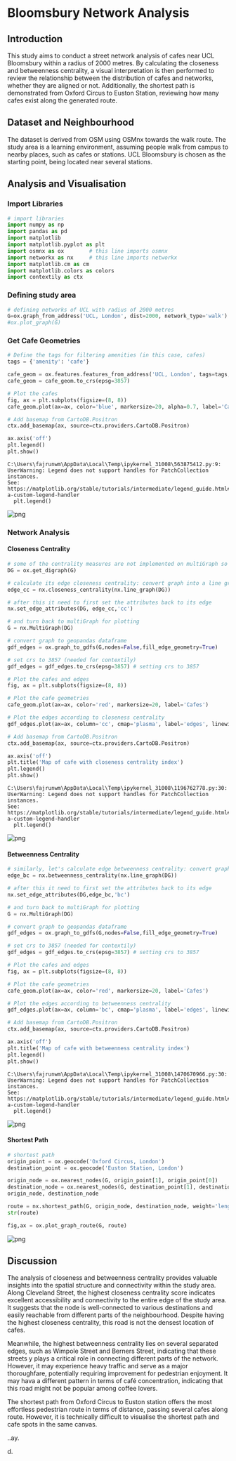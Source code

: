 # Bloomsbury Network Analysis

## Introduction

This study aims to conduct a street network analysis of cafes near UCL Bloomsbury within a radius of 2000 metres. By calculating the closeness and betweenness centrality, a visual interpretation is then performed to review the relationship between the distribution of cafes and networks, whether they are aligned or not. Additionally, the shortest path is demonstrated from Oxford Circus to Euston Station, reviewing how many cafes exist along the generated route.

## Dataset and Neighbourhood

The dataset is derived from OSM using OSMnx towards the walk route. The study area is a learning environment, assuming people walk from campus to nearby places, such as cafes or stations. UCL Bloomsbury is chosen as the starting point, being located near several stations.

## Analysis and Visualisation

### Import Libraries


```python
# import libraries
import numpy as np
import pandas as pd
import matplotlib
import matplotlib.pyplot as plt
import osmnx as ox        # this line imports osmnx
import networkx as nx     # this line imports networkx
import matplotlib.cm as cm
import matplotlib.colors as colors
import contextily as ctx
```

### Defining study area


```python
# defining networks of UCL with radius of 2000 metres
G=ox.graph_from_address('UCL, London', dist=2000, network_type='walk')
#ox.plot_graph(G)
```

### Get Cafe Geometries


```python
# Define the tags for filtering amenities (in this case, cafes)
tags = {'amenity': 'cafe'}

cafe_geom = ox.features.features_from_address('UCL, London', tags=tags, dist=2000)
cafe_geom = cafe_geom.to_crs(epsg=3857)
```


```python
# Plot the cafes
fig, ax = plt.subplots(figsize=(8, 8))
cafe_geom.plot(ax=ax, color='blue', markersize=20, alpha=0.7, label='Cafes')

# Add basemap from CartoDB.Positron
ctx.add_basemap(ax, source=ctx.providers.CartoDB.Positron)

ax.axis('off')
plt.legend()
plt.show()
```

    C:\Users\fajrunwm\AppData\Local\Temp\ipykernel_31008\563875412.py:9: UserWarning: Legend does not support handles for PatchCollection instances.
    See: https://matplotlib.org/stable/tutorials/intermediate/legend_guide.html#implementing-a-custom-legend-handler
      plt.legend()
    


    
![png](bloomsbury_network_analysis_files/bloomsbury_network_analysis_12_1.png)
    


### Network Analysis

#### Closeness Centrality


```python
# some of the centrality measures are not implemented on multiGraph so first set as diGraph
DG = ox.get_digraph(G)
```


```python
# calculate its edge closeness centrality: convert graph into a line graph so edges become nodes and vice versa
edge_cc = nx.closeness_centrality(nx.line_graph(DG))

# after this it need to first set the attributes back to its edge
nx.set_edge_attributes(DG, edge_cc,'cc')

# and turn back to multiGraph for plotting
G = nx.MultiGraph(DG)

# convert graph to geopandas dataframe
gdf_edges = ox.graph_to_gdfs(G,nodes=False,fill_edge_geometry=True)

# set crs to 3857 (needed for contextily)
gdf_edges = gdf_edges.to_crs(epsg=3857) # setting crs to 3857

# Plot the cafes and edges
fig, ax = plt.subplots(figsize=(8, 8))

# Plot the cafe geometries
cafe_geom.plot(ax=ax, color='red', markersize=20, label='Cafes')

# Plot the edges according to closeness centrality
gdf_edges.plot(ax=ax, column='cc', cmap='plasma', label='edges', linewidth=1, legend=True, legend_kwds={'shrink': 0.8})

# Add basemap from CartoDB.Positron
ctx.add_basemap(ax, source=ctx.providers.CartoDB.Positron)

ax.axis('off')
plt.title('Map of cafe with closeness centrality index')
plt.legend()
plt.show()
```

    C:\Users\fajrunwm\AppData\Local\Temp\ipykernel_31008\1196762778.py:30: UserWarning: Legend does not support handles for PatchCollection instances.
    See: https://matplotlib.org/stable/tutorials/intermediate/legend_guide.html#implementing-a-custom-legend-handler
      plt.legend()
    


    
![png](bloomsbury_network_analysis_files/bloomsbury_network_analysis_16_1.png)
    


#### Betweenness Centrality


```python
# similarly, let's calculate edge betweenness centrality: convert graph to a line graph so edges become nodes and vice versa
edge_bc = nx.betweenness_centrality(nx.line_graph(DG))

# after this it need to first set the attributes back to its edge
nx.set_edge_attributes(DG,edge_bc,'bc')

# and turn back to multiGraph for plotting
G = nx.MultiGraph(DG)

# convert graph to geopandas dataframe
gdf_edges = ox.graph_to_gdfs(G,nodes=False,fill_edge_geometry=True)

# set crs to 3857 (needed for contextily)
gdf_edges = gdf_edges.to_crs(epsg=3857) # setting crs to 3857

# Plot the cafes and edges
fig, ax = plt.subplots(figsize=(8, 8))

# Plot the cafe geometries
cafe_geom.plot(ax=ax, color='red', markersize=20, label='Cafes')

# Plot the edges according to betweenness centrality
gdf_edges.plot(ax=ax, column='bc', cmap='plasma', label='edges', linewidth=1, legend=True, legend_kwds={'shrink': 0.8})

# Add basemap from CartoDB.Positron
ctx.add_basemap(ax, source=ctx.providers.CartoDB.Positron)

ax.axis('off')
plt.title('Map of cafe with betweenness centrality index')
plt.legend()
plt.show()
```

    C:\Users\fajrunwm\AppData\Local\Temp\ipykernel_31008\1470670966.py:30: UserWarning: Legend does not support handles for PatchCollection instances.
    See: https://matplotlib.org/stable/tutorials/intermediate/legend_guide.html#implementing-a-custom-legend-handler
      plt.legend()
    


    
![png](bloomsbury_network_analysis_files/bloomsbury_network_analysis_18_1.png)
    


#### Shortest Path


```python
# shortest path
origin_point = ox.geocode('Oxford Circus, London')
destination_point = ox.geocode('Euston Station, London')

origin_node = ox.nearest_nodes(G, origin_point[1], origin_point[0])
destination_node = ox.nearest_nodes(G, destination_point[1], destination_point[0])
origin_node, destination_node

route = nx.shortest_path(G, origin_node, destination_node, weight='length')
str(route)

fig,ax = ox.plot_graph_route(G, route)
```


    
![png](bloomsbury_network_analysis_files/bloomsbury_network_analysis_20_0.png)
    


## Discussion

The analysis of closeness and betweenness centrality provides valuable insights into the spatial structure and connectivity within the study area. Along Cleveland Street, the highest closeness centrality score indicates excellent accessibility and connectivity to the entire edge of the study area. It suggests that the node is well-connected to various destinations and easily reachable from different parts of the neighbourhood. Despite having the highest closeness centrality, this road is not the densest location of cafes.
Meanwhile, the highest betweenness centrality lies on several separated edges, such as Wimpole Street and Berners Street, indicating that these streets y plays a critical role in connecting different parts of the network. However, it may experience heavy traffic and serve as a major thoroughfare, potentially requiring improvement for pedestrian enjoyment. It may hava a different pattern in terms of café concentration, indicating that this road might not be popular among coffee lovers.

The shortest path from Oxford Circus to Euston station offers the most effortless pedestrian route in terms of distance, passing several cafes along route. However, it is technically difficult to visualise the shortest path and cafe spots in the same canvas.

..ay.
d.
